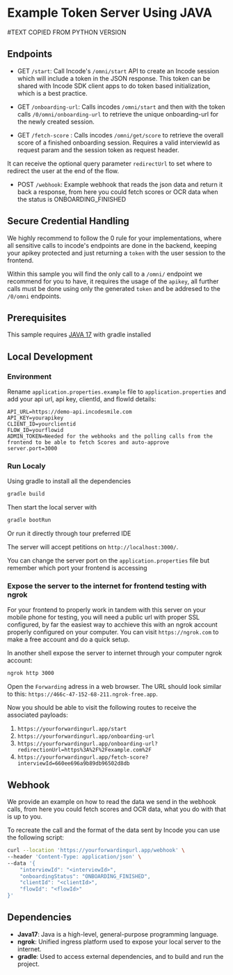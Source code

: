 # Example Token Server Using JAVA

#TEXT COPIED FROM PYTHON VERSION

## Endpoints

- GET `/start`: Call Incode's `/omni/start` API to create an Incode session which will include a token in the JSON response.  This token can be shared with Incode SDK client apps to do token based initialization, which is a best practice.

- GET `/onboarding-url`: Calls incodes `/omni/start` and then with the token calls `/0/omni/onboarding-url` to retrieve the unique onboarding-url for the newly created session.

- GET `/fetch-score` : Calls incodes `/omni/get/score` to retrieve the overall score of a finished onboarding session. Requires a valid interviewId as request param and the session token as request header.

It can receive the optional query parameter `redirectUrl` to set where to redirect the user at the end of the flow.

- POST `/webhook`: Example webhook that reads the json data and return it back a response, from here you could fetch scores or OCR data when the status is ONBOARDING_FINISHED

## Secure Credential Handling
We highly recommend to follow the 0 rule for your implementations, where all sensitive calls to incode's endpoints are done in the backend, keeping your apikey protected and just returning a `token` with the user session to the frontend.

Within this sample you will find the only call to a `/omni/` endpoint we recommend for you to have, it requires the usage of the `apikey`, all further calls must be done using only the generated `token` and be addresed to the `/0/omni` endpoints. 

## Prerequisites
This sample requires [JAVA 17](https://www.oracle.com/java/technologies/javase/jdk17-archive-downloads.html) with gradle installed

## Local Development

### Environment
Rename `application.properties.example` file to `application.properties` and add your api url, api key, clientId, and flowId details:

```application.properties
API_URL=https://demo-api.incodesmile.com
API_KEY=yourapikey
CLIENT_ID=yourclientid
FLOW_ID=yourflowid
ADMIN_TOKEN=Needed for the webhooks and the polling calls from the frontend to be able to fetch Scores and auto-approve
server.port=3000
```

### Run Localy
Using gradle to install all the dependencies
```bash
gradle build
```

Then start the local server with
```bash
gradle bootRun
```

Or run it directly through tour preferred IDE

The server will accept petitions on `http://localhost:3000/`.

You can change the server port on the `application.properties` file but remember which port your frontend is accessing

### Expose the server to the internet for frontend testing with ngrok
For your frontend to properly work in tandem with this server on your mobile phone for testing, you will need a public url with proper SSL configured, by far the easiest way to acchieve this with an ngrok account properly configured on your computer. You can visit `https://ngrok.com` to make a free account and do a quick setup.

In another shell expose the server to internet through your computer ngrok account:

```bash
ngrok http 3000
```

Open the `Forwarding` adress in a web browser. The URL should look similar to this: `https://466c-47-152-68-211.ngrok-free.app`.

Now you should be able to visit the following routes to receive the associated payloads:
1. `https://yourforwardingurl.app/start`
2. `https://yourforwardingurl.app/onboarding-url`
3. `https://yourforwardingurl.app/onboarding-url?redirectionUrl=https%3A%2F%2Fexample.com%2F`
4. `https://yourforwardingurl.app/fetch-score?interviewId=660ee696a9b89db96502d8db`

## Webhook
We provide an example on how to read the data we send in the webhook calls, from here you could
fetch scores and OCR data, what you do with that is up to you.

To recreate the call and the format of the data sent by Incode you can use the following script:

```bash
curl --location 'https://yourforwardingurl.app/webhook' \
--header 'Content-Type: application/json' \
--data '{
    "interviewId": "<interviewId>",
    "onboardingStatus": "ONBOARDING_FINISHED",
    "clientId": "<clientId>",
    "flowId": "<flowId>"
}'
```

## Dependencies

* **Java17**: Java is a high-level, general-purpose programming language.
* **ngrok**: Unified ingress platform used to expose your local server to the internet.
* **gradle**: Used to access external dependencies, and to build and run the project.
